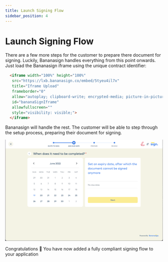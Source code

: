 ```yaml
---
title: Launch Signing Flow
sidebar_position: 4
---
```


# Launch Signing Flow

There are a few more steps for the customer to prepare there document for signing. Luckily, Bananasign handles everything from this point onwards. Just load the Bananasign iframe using the unique contract identifier:

```html 
  <iframe width="100%" height="100%" 
   src="https://lxb.bananasign.co/embed/5tyeu4il7x"
   title="Iframe Upload" 
   frameborder="0" 
   allow="autoplay; clipboard-write; encrypted-media; picture-in-picture" 
   id="bananaSignIframe" 
   allowfullscreen="" 
   style="visibility: visible;">
  </iframe>
```

Bananasign will handle the rest. The customer will be able to step through the setup process, preparing their document for signing.


![image](img/bananasign-iframe.png)

Congratulations 🎉 You have now added a fully compliant signing flow to your application 
